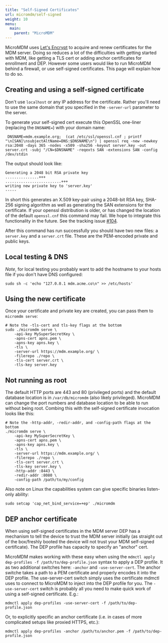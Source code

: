 ```yaml
---
title: "Self-Signed Certificates"
url: micromdm/self-signed
weight: 10
menu:
  main:
    parent: "MicroMDM"
---
```



MicroMDM uses [Let's Encrypt](https://letsencrypt.org/) to acquire and renew certificates for the MDM server. Doing so reduces a lot of the difficulties with getting started with MDM, like getting a TLS cert or adding anchor certificates for enrollment and DEP. However some users would like to run MicroMDM behind a firewall, or use self-signed certificates. This page will explain how to do so. 

## Creating and using a self-signed certificate

Don't use `localhost` or any IP address for the certificate. Rather you'll need to use the same domain that you specified in the `-server-url` parameter to the server.

To generate your self-signed cert execute this OpenSSL one-liner (replacing the `DNSNAME=`) with your domain name:

```
 DNSNAME=mdm.example.org;  (cat /etc/ssl/openssl.cnf ; printf "\n[SAN]\nsubjectAltName=DNS:$DNSNAME\n") | openssl req -new -newkey rsa:2048 -days 365 -nodes -x509 -sha256 -keyout server.key -out server.crt -subj "/CN=$DNSNAME" -reqexts SAN -extensions SAN -config /dev/stdin
```

The output should look like:

```
Generating a 2048 bit RSA private key
...............+++
.........................+++
writing new private key to 'server.key'
-----
```

In short this generates an X.509 key-pair using a 2048-bit RSA key, SHA-256 signing algorithm as well as generating the SAN extensions for the certificate. If your openssl distribution is older, or has changed the location of the default `openssl.cnf` this command may fail. We hope to integrate this functionality in the future. See the tracking issue [#104](https://github.com/micromdm/micromdm/issues/104).

After this command has run successfully you should have two new files: a `server.key` and a `server.crt` file. These are the PEM-encoded private and public keys.

## Local testing & DNS

_Note_, for local testing you probably want to add the hostname to your hosts file if you don't have DNS configured:

```
sudo sh -c 'echo "127.0.0.1 mdm.acme.co\n" >> /etc/hosts'
```

## Using the new certificate

Once your certificate and private key are created, you can pass them to `micromdm serve`:

```
# Note the -tls-cert and tls-key flags at the bottom
sudo ./micromdm serve \
	-api-key MySuperSecretKey \
	-apns-cert apns.pem \
	-apns-key apns.key \
	-tls \
	-server-url https://mdm.example.org/ \
	-filerepo ./repo \
	-tls-cert server.crt \
	-tls-key server.key
```

## Not running as root

The default HTTP ports are 443 and 80 (privileged ports) and the default database location is in `/var/db/micromdm` (also likely privileged). MicroMDM can change the port numbers and database location to be able to run without being root. Combing this with the self-signed certificate invocation looks like this:

```
# Note the -http-addr, -redir-addr, and -config-path flags at the bottom
./micromdm serve \
	-api-key MySuperSecretKey \
	-apns-cert apns.pem \
	-apns-key apns.key \
	-tls \
	-server-url https://mdm.example.org/ \
	-filerepo ./repo \
	-tls-cert server.crt \
	-tls-key server.key \
	-http-addr :8443 \
	-redir-addr :8080 \
	-config-path /path/to/my/config
```

Also note on Linux the capabilities system can give specific binaries listen-only ability:

```
sudo setcap 'cap_net_bind_service=+ep' ./micromdm
```

## DEP anchor certificate

When using self-signed certificates in the MDM server DEP has a mechanism to tell the device to trust the MDM server initially (as straight out of the box/freshly booted the device will not trust your MDM self-signed certificate). The DEP profile has capacity to specify an "anchor" cert.

MicroMDM makes working with these easy when using the `mdmctl apply dep-profiles -f /path/to/dep-profile.json` syntax to apply a DEP profile. It as two additional switches here: `-anchor` and `-use-server-cert`. The anchor switche takes a path to a PEM certificate and properly encodes it into the DEP profile. The use-server-cert switch simply uses the certificate mdmctl uses to connect to MicroMDM to inject into the DEP profile for you. The `-use-server-cert` switch is probably all you need to make quick work of using a self-signed certificate. E.g.:

```
mdmctl apply dep-profiles -use-server-cert -f /path/to/dep-profile.json
```

Or, to explicitly specific an anchor certificate (i.e. in cases of more complicated setups like proxied HTTPS, etc.):

```
mdmctl apply dep-profiles -anchor /path/to/anchor.pem -f /path/to/dep-profile.json
```
